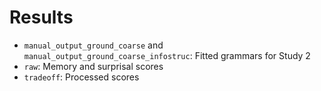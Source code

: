 # Results
* `manual_output_ground_coarse` and `manual_output_ground_coarse_infostruc`: Fitted grammars for Study 2
* `raw`: Memory and surprisal scores
* `tradeoff`: Processed scores

